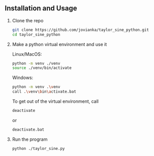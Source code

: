 ## Installation and Usage
1. Clone the repo
   ```sh
   git clone https://github.com/jovianka/taylor_sine_python.git
   cd taylor_sine_python
   ```

2. Make a python virtual environment and use it

   Linux/MacOS:
   ```sh
   python -m venv ./venv
   source ./venv/bin/activate
   ```
   
   Windows:
   ```sh
   python -m venv .\venv
   call .\venv\bin\activate.bat
   ```

   To get out of the virtual environment, call
   ```sh
   deactivate
   ```
   or
   ```sh
   deactivate.bat
   ```

4. Run the program
   ```sh
   python ./taylor_sine.py
   ```
